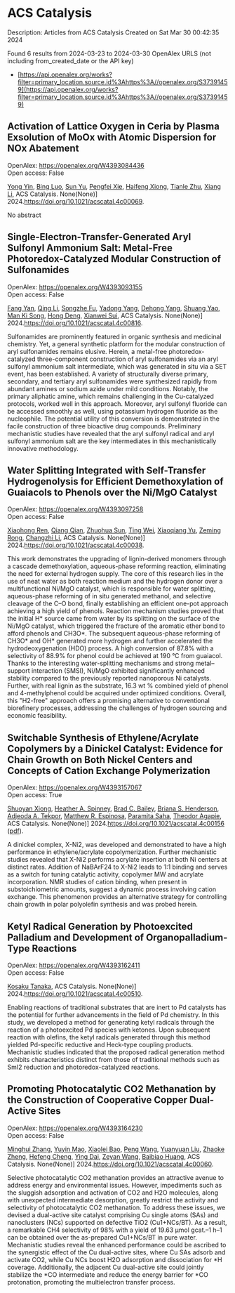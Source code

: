 # ACS Catalysis
Description: Articles from ACS Catalysis
Created on Sat Mar 30 00:42:35 2024

Found 6 results from 2024-03-23 to 2024-03-30
OpenAlex URLS (not including from_created_date or the API key)
- [https://api.openalex.org/works?filter=primary_location.source.id%3Ahttps%3A//openalex.org/S37391459](https://api.openalex.org/works?filter=primary_location.source.id%3Ahttps%3A//openalex.org/S37391459)

## Activation of Lattice Oxygen in Ceria by Plasma Exsolution of MoOx with Atomic Dispersion for NOx Abatement   

OpenAlex: https://openalex.org/W4393084436    
Open access: False
    
[Yong Yin](https://openalex.org/A5031824073), [Bing Luo](https://openalex.org/A5072060223), [Sun Yu](https://openalex.org/A5079048958), [Pengfei Xie](https://openalex.org/A5051365489), [Haifeng Xiong](https://openalex.org/A5040080359), [Tianle Zhu](https://openalex.org/A5004609732), [Xiang Li](https://openalex.org/A5081976589), ACS Catalysis. None(None)] 2024.https://doi.org/10.1021/acscatal.4c00069.
    
No abstract    

    

## Single-Electron-Transfer-Generated Aryl Sulfonyl Ammonium Salt: Metal-Free Photoredox-Catalyzed Modular Construction of Sulfonamides   

OpenAlex: https://openalex.org/W4393093155    
Open access: False
    
[Fang Yan](https://openalex.org/A5065834588), [Qing Li](https://openalex.org/A5053780153), [Songzhe Fu](https://openalex.org/A5076976370), [Yadong Yang](https://openalex.org/A5027672163), [Dehong Yang](https://openalex.org/A5026770568), [Shuang Yao](https://openalex.org/A5036613268), [Man Ki Song](https://openalex.org/A5020584360), [Hong Deng](https://openalex.org/A5002931686), [Xianwei Sui](https://openalex.org/A5069193732), ACS Catalysis. None(None)] 2024.https://doi.org/10.1021/acscatal.4c00816.
    
Sulfonamides are prominently featured in organic synthesis and medicinal chemistry. Yet, a general synthetic platform for the modular construction of aryl sulfonamides remains elusive. Herein, a metal-free photoredox-catalyzed three-component construction of aryl sulfonamides via an aryl sulfonyl ammonium salt intermediate, which was generated in situ via a SET event, has been established. A variety of structurally diverse primary, secondary, and tertiary aryl sulfonamides were synthesized rapidly from abundant amines or sodium azide under mild conditions. Notably, the primary aliphatic amine, which remains challenging in the Cu-catalyzed protocols, worked well in this approach. Moreover, aryl sulfonyl fluoride can be accessed smoothly as well, using potassium hydrogen fluoride as the nucleophile. The potential utility of this conversion is demonstrated in the facile construction of three bioactive drug compounds. Preliminary mechanistic studies have revealed that the aryl sulfonyl radical and aryl sulfonyl ammonium salt are the key intermediates in this mechanistically innovative methodology.    

    

## Water Splitting Integrated with Self-Transfer Hydrogenolysis for Efficient Demethoxylation of Guaiacols to Phenols over the Ni/MgO Catalyst   

OpenAlex: https://openalex.org/W4393097258    
Open access: False
    
[Xiaohong Ren](https://openalex.org/A5017254425), [Qiang Qian](https://openalex.org/A5072516124), [Zhuohua Sun](https://openalex.org/A5066364840), [Ting Wei](https://openalex.org/A5057767596), [Xiaoqiang Yu](https://openalex.org/A5090986434), [Zeming Rong](https://openalex.org/A5049084958), [Changzhi Li](https://openalex.org/A5088749924), ACS Catalysis. None(None)] 2024.https://doi.org/10.1021/acscatal.4c00038.
    
This work demonstrates the upgrading of lignin-derived monomers through a cascade demethoxylation, aqueous-phase reforming reaction, eliminating the need for external hydrogen supply. The core of this research lies in the use of neat water as both reaction medium and the hydrogen donor over a multifunctional Ni/MgO catalyst, which is responsible for water splitting, aqueous-phase reforming of in situ generated methanol, and selective cleavage of the C–O bond, finally establishing an efficient one-pot approach achieving a high yield of phenols. Reaction mechanism studies proved that the initial H* source came from water by its splitting on the surface of the Ni/MgO catalyst, which triggered the fracture of the aromatic ether bond to afford phenols and CH3O*. The subsequent aqueous-phase reforming of CH3O* and OH* generated more hydrogen and further accelerated the hydrodeoxygenation (HDO) process. A high conversion of 87.8% with a selectivity of 88.9% for phenol could be achieved at 190 °C from guaiacol. Thanks to the interesting water-splitting mechanisms and strong metal–support interaction (SMSI), Ni/MgO exhibited significantly enhanced stability compared to the previously reported nanoporous Ni catalysts. Further, with real lignin as the substrate, 16.3 wt % combined yield of phenol and 4-methylphenol could be acquired under optimized conditions. Overall, this "H2-free" approach offers a promising alternative to conventional biorefinery processes, addressing the challenges of hydrogen sourcing and economic feasibility.    

    

## Switchable Synthesis of Ethylene/Acrylate Copolymers by a Dinickel Catalyst: Evidence for Chain Growth on Both Nickel Centers and Concepts of Cation Exchange Polymerization   

OpenAlex: https://openalex.org/W4393157067    
Open access: True
    
[Shuoyan Xiong](https://openalex.org/A5026299588), [Heather A. Spinney](https://openalex.org/A5086755096), [Brad C. Bailey](https://openalex.org/A5064960434), [Briana S. Henderson](https://openalex.org/A5032003715), [Adjeoda A. Tekpor](https://openalex.org/A5094240674), [Matthew R. Espinosa](https://openalex.org/A5016107902), [Paramita Saha](https://openalex.org/A5077916079), [Theodor Agapie](https://openalex.org/A5004911977), ACS Catalysis. None(None)] 2024.https://doi.org/10.1021/acscatal.4c00156 ([pdf](https://pubs.acs.org/doi/pdf/10.1021/acscatal.4c00156)).
    
A dinickel complex, X-Ni2, was developed and demonstrated to have a high performance in ethylene/acrylate copolymerization. Further mechanistic studies revealed that X-Ni2 performs acrylate insertion at both Ni centers at distinct rates. Addition of NaBArF24 to X-Ni2 leads to 1:1 binding and serves as a switch for tuning catalytic activity, copolymer MW and acrylate incorporation. NMR studies of cation binding, when present in substoichiometric amounts, suggest a dynamic process involving cation exchange. This phenomenon provides an alternative strategy for controlling chain growth in polar polyolefin synthesis and was probed herein.    

    

## Ketyl Radical Generation by Photoexcited Palladium and Development of Organopalladium-Type Reactions   

OpenAlex: https://openalex.org/W4393162411    
Open access: False
    
[Kosaku Tanaka](https://openalex.org/A5008092092), ACS Catalysis. None(None)] 2024.https://doi.org/10.1021/acscatal.4c00510.
    
Enabling reactions of traditional substrates that are inert to Pd catalysts has the potential for further advancements in the field of Pd chemistry. In this study, we developed a method for generating ketyl radicals through the reaction of a photoexcited Pd species with ketones. Upon subsequent reaction with olefins, the ketyl radicals generated through this method yielded Pd-specific reductive and Heck-type coupling products. Mechanistic studies indicated that the proposed radical generation method exhibits characteristics distinct from those of traditional methods such as SmI2 reduction and photoredox-catalyzed reactions.    

    

## Promoting Photocatalytic CO2 Methanation by the Construction of Cooperative Copper Dual-Active Sites   

OpenAlex: https://openalex.org/W4393164230    
Open access: False
    
[Minghui Zhang](https://openalex.org/A5063982212), [Yuyin Mao](https://openalex.org/A5090099599), [Xiaolei Bao](https://openalex.org/A5043423601), [Peng Wang](https://openalex.org/A5073772846), [Yuanyuan Liu](https://openalex.org/A5064686033), [Zhaoke Zheng](https://openalex.org/A5005994132), [Hefeng Cheng](https://openalex.org/A5055777639), [Ying Dai](https://openalex.org/A5071337833), [Zeyan Wang](https://openalex.org/A5071494860), [Baibiao Huang](https://openalex.org/A5026904646), ACS Catalysis. None(None)] 2024.https://doi.org/10.1021/acscatal.4c00060.
    
Selective photocatalytic CO2 methanation provides an attractive avenue to address energy and environmental issues. However, impediments such as the sluggish adsorption and activation of CO2 and H2O molecules, along with unexpected intermediate desorption, greatly restrict the activity and selectivity of photocatalytic CO2 methanation. To address these issues, we devised a dual-active site catalyst comprising Cu single atoms (SAs) and nanoclusters (NCs) supported on defective TiO2 (Cu1+NCs/BT). As a result, a remarkable CH4 selectivity of 98% with a yield of 19.63 μmol gcat.–1 h–1 can be obtained over the as-prepared Cu1+NCs/BT in pure water. Mechanistic studies reveal the enhanced performance could be ascribed to the synergistic effect of the Cu dual-active sites, where Cu SAs adsorb and activate CO2, while Cu NCs boost H2O adsorption and dissociation for *H coverage. Additionally, the adjacent Cu dual-active site could jointly stabilize the *CO intermediate and reduce the energy barrier for *CO protonation, promoting the multielectron transfer process.    

    
